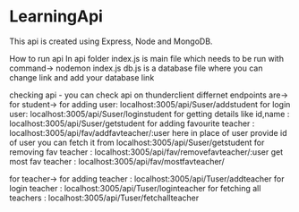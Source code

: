 # LearningApi
This api is created using Express, Node and MongoDB.

How to run api
In api folder
index.js is main file which needs to be run with command->   nodemon index.js
db.js is a database file where you can change link and add your database link


checking api - you can check api on thunderclient
differnet endpoints are->
for student->
for adding user: localhost:3005/api/Suser/addstudent
for login user: localhost:3005/api/Suser/loginstudent
for getting details like id,name : localhost:3005/api/Suser/getstudent
for adding favourite teacher : localhost:3005/api/fav/addfavteacher/:user       here in place of user provide id of user you can fetch it from localhost:3005/api/Suser/getstudent
for removing fav teacher : localhost:3005/api/fav/removefavteacher/:user
get most fav teacher : localhost:3005/api/fav/mostfavteacher/

for teacher->
for adding teacher : localhost:3005/api/Tuser/addteacher
for login teacher : localhost:3005/api/Tuser/loginteacher
for fetching all teachers : localhost:3005/api/Tuser/fetchallteacher
